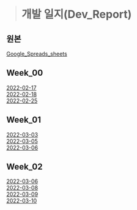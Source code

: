># 개발 일지(Dev_Report)
## 원본
[Google_Spreads_sheets](https://docs.google.com/spreadsheets/d/1K70tWjjQxhPDa23EqBY-67Jbf4fEStT0zNivis7oi0U/edit#gid=0) </br>


## Week_00
[2022-02-17](https://github.com/DeliveryBotCapstone/DeliveryBot/blob/main/docs/dev_report/week_00/2022-02-17.md) </br>
[2022-02-18](https://github.com/DeliveryBotCapstone/DeliveryBot/blob/main/docs/dev_report/week_00/2022-02-18.md) </br>
[2022-02-25](https://github.com/DeliveryBotCapstone/DeliveryBot/blob/main/docs/dev_report/week_00/2022-02-25.md) </br>

## Week_01
[2022-03-03](https://github.com/DeliveryBotCapstone/DeliveryBot/blob/main/docs/dev_report/week_01/2022-03-03.md) </br>
[2022-03-05](https://github.com/DeliveryBotCapstone/DeliveryBot/blob/main/docs/dev_report/week_01/2022-03-05.md) </br>
[2022-03-06](https://github.com/DeliveryBotCapstone/DeliveryBot/blob/main/docs/dev_report/week_01/2022-03-06.md) </br>

## Week_02
[2022-03-06](https://github.com/DeliveryBotCapstone/DeliveryBot/blob/main/docs/dev_report/week_01/2022-03-06.md) </br>
[2022-03-08](https://github.com/DeliveryBotCapstone/DeliveryBot/blob/main/docs/dev_report/week_01/2022-03-08.md) </br>
[2022-03-09](https://github.com/DeliveryBotCapstone/DeliveryBot/blob/main/docs/dev_report/week_01/2022-03-09.md) </br>
[2022-03-10](https://github.com/DeliveryBotCapstone/DeliveryBot/blob/main/docs/dev_report/week_01/2022-03-10.md) </br>
